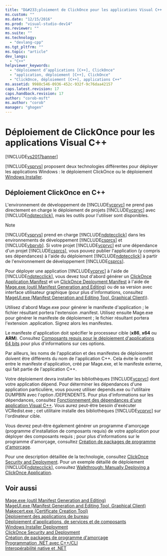 ```yaml
---
title: "D&#233;ploiement de ClickOnce pour les applications Visual C++ | Microsoft Docs"
ms.custom: ""
ms.date: "12/15/2016"
ms.prod: "visual-studio-dev14"
ms.reviewer: ""
ms.suite: ""
ms.technology: 
  - "devlang-cpp"
ms.tgt_pltfrm: ""
ms.topic: "article"
dev_langs: 
  - "C++"
helpviewer_keywords: 
  - "déploiement d’applications [C++], ClickOnce"
  - "application, déploiement [C++], ClickOnce"
  - "ClickOnce, déploiement [C++], applications C++"
ms.assetid: 9988c546-0936-452c-932f-9c76daa42157
caps.latest.revision: 17
caps.handback.revision: 17
author: "corob-msft"
ms.author: "corob"
manager: "ghogen"
---
```

# D&#233;ploiement de ClickOnce pour les applications Visual C++
[!INCLUDE[vs2017banner](../assembler/inline/includes/vs2017banner.md)]

[!INCLUDE[vsprvs](../assembler/masm/includes/vsprvs_md.md)] proposent deux technologies différentes pour déployer les applications Windows : le déploiement ClickOnce ou le déploiement [Windows Installer](http://msdn.microsoft.com/library/cc185688).  
  
## Déploiement ClickOnce en C\+\+  
 L'environnement de développement de [!INCLUDE[vcprvc](../build/includes/vcprvc_md.md)] ne prend pas directement en charge le déploiement de projets [!INCLUDE[vcprvc](../build/includes/vcprvc_md.md)] avec [!INCLUDE[ndptecclick](../ide/includes/ndptecclick_md.md)], mais les outils pour l'utiliser sont disponibles.  
  
> [!NOTE]
>  [!INCLUDE[vsprvs](../assembler/masm/includes/vsprvs_md.md)] prend en charge [!INCLUDE[ndptecclick](../ide/includes/ndptecclick_md.md)] dans les environnements de développement [!INCLUDE[csprcs](../ide/includes/csprcs_md.md)] et [!INCLUDE[vbprvb](../dotnet/includes/vbprvb_md.md)].  Si votre projet [!INCLUDE[vcprvc](../build/includes/vcprvc_md.md)] est une dépendance d'un projet [!INCLUDE[csprcs](../ide/includes/csprcs_md.md)], vous pouvez publier l'application \(y compris ses dépendances\) à l'aide du déploiement [!INCLUDE[ndptecclick](../ide/includes/ndptecclick_md.md)] à partir de l'environnement de développement [!INCLUDE[csprcs](../ide/includes/csprcs_md.md)].  
  
 Pour déployer une application [!INCLUDE[vcprvc](../build/includes/vcprvc_md.md)] à l'aide de [!INCLUDE[ndptecclick](../ide/includes/ndptecclick_md.md)], vous devez tout d'abord générer un [ClickOnce Application Manifest](../Topic/ClickOnce%20Application%20Manifest.md) et un [ClickOnce Deployment Manifest](../Topic/ClickOnce%20Deployment%20Manifest.md) à l'aide de [Mage.exe \(outil Manifest Generation and Editing\)](../Topic/Mage.exe%20\(Manifest%20Generation%20and%20Editing%20Tool\).md) ou de sa version avec interface utilisateur graphique \(pour plus d'informations, consultez [MageUI.exe \(Manifest Generation and Editing Tool, Graphical Client\)](../Topic/MageUI.exe%20\(Manifest%20Generation%20and%20Editing%20Tool,%20Graphical%20Client\).md)\).  
  
 Utilisez d'abord Mage.exe pour générer le manifeste d'application ; le fichier résultant portera l'extension .manifest.  Utilisez ensuite Mage.exe pour générer le manifeste de déploiement ; le fichier résultant portera l'extension .application.  Signez alors les manifestes.  
  
 Le manifeste d'application doit spécifier le processeur cible \(**x86**, **x64** ou **ARM**\).  Consultez [Composants requis pour le déploiement d'applications 64 bits](../Topic/Deploying%20Prerequisites%20for%2064-bit%20Applications.md) pour plus d'informations sur ces options.  
  
 Par ailleurs, les noms de l'application et des manifestes de déploiement doivent être différents du nom de l'application C\+\+.  Cela évite le conflit entre le manifeste d'application, créé par Mage.exe, et le manifeste externe, qui fait partie de l'application C\+\+.  
  
 Votre déploiement devra installer les bibliothèques [!INCLUDE[vcprvc](../build/includes/vcprvc_md.md)] dont votre application dépend.  Pour déterminer les dépendances d'une application particulière, vous pouvez utiliser depends.exe ou l'utilitaire DUMPBIN avec l'option \/DEPENDENTS.  Pour plus d'informations sur les dépendances, consultez [Fonctionnement des dépendances d'une application Visual C\+\+](../ide/understanding-the-dependencies-of-a-visual-cpp-application.md).  Vous aurez peut\-être besoin d'exécuter VCRedist.exe ; cet utilitaire installe des bibliothèques [!INCLUDE[vcprvc](../build/includes/vcprvc_md.md)] sur l'ordinateur cible.  
  
 Vous devrez peut\-être également générer un programme d'amorçage \(programme d'installation de composants requis\) de votre application pour déployer des composants requis ; pour plus d'informations sur le programme d'amorçage, consultez [Création de packages de programme d'amorçage](../Topic/Creating%20Bootstrapper%20Packages.md).  
  
 Pour une description détaillée de la technologie, consultez [ClickOnce Security and Deployment](../Topic/ClickOnce%20Security%20and%20Deployment.md).  Pour un exemple détaillé de déploiement [!INCLUDE[ndptecclick](../ide/includes/ndptecclick_md.md)], consultez [Walkthrough: Manually Deploying a ClickOnce Application](../Topic/Walkthrough:%20Manually%20Deploying%20a%20ClickOnce%20Application.md).  
  
## Voir aussi  
 [Mage.exe \(outil Manifest Generation and Editing\)](../Topic/Mage.exe%20\(Manifest%20Generation%20and%20Editing%20Tool\).md)   
 [MageUI.exe \(Manifest Generation and Editing Tool, Graphical Client\)](../Topic/MageUI.exe%20\(Manifest%20Generation%20and%20Editing%20Tool,%20Graphical%20Client\).md)   
 [Makecert.exe \(Certificate Creation Tool\)](../Topic/Makecert.exe%20\(Certificate%20Creation%20Tool\).md)   
 [Déploiement des applications de bureau](../ide/deploying-native-desktop-applications-visual-cpp.md)   
 [Déploiement d'applications, de services et de composants](../Topic/Deploying%20Applications,%20Services,%20and%20Components.md)   
 [Windows Installer Deployment](http://msdn.microsoft.com/fr-fr/121be21b-b916-43e2-8f10-8b080516d2a0)   
 [ClickOnce Security and Deployment](../Topic/ClickOnce%20Security%20and%20Deployment.md)   
 [Création de packages de programme d'amorçage](../Topic/Creating%20Bootstrapper%20Packages.md)   
 [Programmation .NET avec C\+\+\/CLI](../dotnet/dotnet-programming-with-cpp-cli-visual-cpp.md)   
 [Interopérabilité native et .NET](../dotnet/native-and-dotnet-interoperability.md)